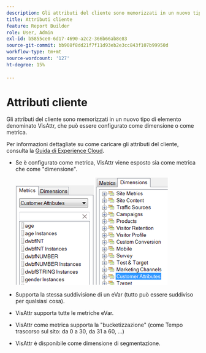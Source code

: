 ```yaml
---
description: Gli attributi del cliente sono memorizzati in un nuovo tipo di elemento denominato VisAttr, che può essere configurato come dimensione o come metrica.
title: Attributi cliente
feature: Report Builder
role: User, Admin
exl-id: b5855ce0-6d17-4690-a2c2-366b66ab8e83
source-git-commit: bb908f8dd21f7f11d93eb2e3cc843f107b99950d
workflow-type: tm+mt
source-wordcount: '127'
ht-degree: 15%

---
```


# Attributi cliente

Gli attributi del cliente sono memorizzati in un nuovo tipo di elemento denominato VisAttr, che può essere configurato come dimensione o come metrica.

Per informazioni dettagliate su come caricare gli attributi del cliente, consulta la [Guida di Experience Cloud](https://experienceleague.adobe.com/docs/core-services/interface/customer-attributes/attributes.html?lang=it).

* Se è configurato come metrica, VisAttr viene esposto sia come metrica che come &quot;dimensione&quot;.

  ![Schermata che mostra la metrica e la dimensione Attributi del cliente.](assets/ca_metrics.png) ![](assets/ca_dimension.png)

* Supporta la stessa suddivisione di un eVar (tutto può essere suddiviso per qualsiasi cosa).
* VisAttr supporta tutte le metriche eVar.
* VisAttr come metrica supporta la &quot;bucketizzazione&quot; (come Tempo trascorso sul sito: da 0 a 30, da 31 a 60, ...)
* VisAttr è disponibile come dimensione di segmentazione.
